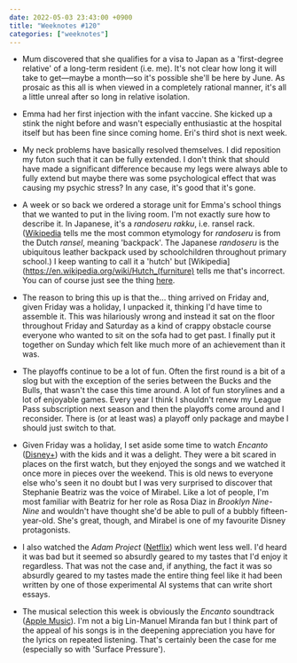 ```yaml
---
date: 2022-05-03 23:43:00 +0900
title: "Weeknotes #120"
categories: ["weeknotes"]
---
```


- Mum discovered that she qualifies for a visa to Japan as a 'first-degree relative' of a long-term resident (i.e. me). It's not clear how long it will take to get—maybe a month—so it's possible she'll be here by June. As prosaic as this all is when viewed in a completely rational manner, it's all a little unreal after so long in relative isolation.

- Emma had her first injection with the infant vaccine. She kicked up a stink the night before and wasn't especially enthusiastic at the hospital itself but has been fine since coming home. Eri's third shot is next week.

- My neck problems have basically resolved themselves. I did reposition my futon such that it can be fully extended. I don't think that should have made a significant difference because my legs were always able to fully extend but maybe there was some psychological effect that was causing my psychic stress? In any case, it's good that it's gone.

- A week or so back we ordered a storage unit for Emma's school things that we wanted to put in the living room. I'm not exactly sure how to describe it. In Japanese, it's a _randoseru rakku_, i.e. ransel rack. ([Wikipedia](https://en.wikipedia.org/wiki/Randoseru) tells me the most common etymology for _randoseru_ is from the Dutch _ransel_, meaning 'backpack'. The Japanese _randoseru_ is the ubiquitous leather backpack used by schoolchildren throughout primary school.) I keep wanting to call it a 'hutch' but [Wikipedia](https://en.wikipedia.org/wiki/Hutch_(furniture) tells me that's incorrect. You can of course just see the thing [here](https://pic2.bellemaison.jp/shop/cms/images/0000/catalog/1075665/1075665_h1_002.jpg).

- The reason to bring this up is that the… thing arrived on Friday and, given Friday was a holiday, I unpacked it, thinking I'd have time to assemble it. This was hilariously wrong and instead it sat on the floor throughout Friday and Saturday as a kind of crappy obstacle course everyone who wanted to sit on the sofa had to get past. I finally put it together on Sunday which felt like much more of an achievement than it was.

- The playoffs continue to be a lot of fun. Often the first round is a bit of a slog but with the exception of the series between the Bucks and the Bulls, that wasn't the case this time around. A lot of fun storylines and a lot of enjoyable games. Every year I think I shouldn't renew my League Pass subscription next season and then the playoffs come around and I reconsider. There is (or at least was) a playoff only package and maybe I should just switch to that.

- Given Friday was a holiday, I set aside some time to watch _Encanto_ ([Disney+](https://disneyplus.com/movies/encanto/33q7DY1rtHQH)) with the kids and it was a delight. They were a bit scared in places on the first watch, but they enjoyed the songs and we watched it once more in pieces over the weekend. This is old news to everyone else who's seen it no doubt but I was very surprised to discover that Stephanie Beatriz was the voice of Mirabel. Like a lot of people, I'm most familiar with Beatriz for her role as Rosa Diaz in _Brooklyn Nine-Nine_ and wouldn't have thought she'd be able to pull of a bubbly fifteen-year-old. She's great, though, and Mirabel is one of my favourite Disney protagonists.

- I also watched the _Adam Project_ ([Netflix](https://www.netflix.com/title/81309354)) which went less well. I'd heard it was bad but it seemed so absurdly geared to my tastes that I'd enjoy it regardless. That was not the case and, if anything, the fact it was so absurdly geared to my tastes made the entire thing feel like it had been written by one of those experimental AI systems that can write short essays.

- The musical selection this week is obviously the _Encanto_ soundtrack ([Apple Music](https://music.apple.com/us/album/encanto-original-motion-picture-soundtrack/1594677532)). I'm not a big Lin-Manuel Miranda fan but I think part of the appeal of his songs is in the deepening appreciation you have for the lyrics on repeated listening. That's certainly been the case for me (especially so with 'Surface Pressure').
